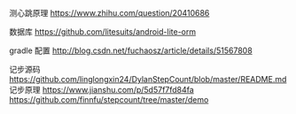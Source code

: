 测心跳原理 https://www.zhihu.com/question/20410686

数据库 https://github.com/litesuits/android-lite-orm

gradle 配置 http://blog.csdn.net/fuchaosz/article/details/51567808

记步源码 https://github.com/linglongxin24/DylanStepCount/blob/master/README.md 记步原理 https://www.jianshu.com/p/5d57f7fd84fa https://github.com/finnfu/stepcount/tree/master/demo
